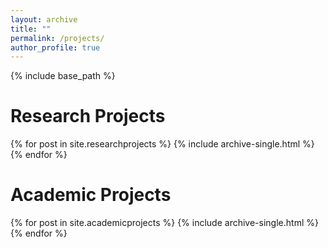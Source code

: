 ```yaml
---
layout: archive
title: ""
permalink: /projects/
author_profile: true
---
```


{% include base_path %}

Research Projects
======

{% for post in site.researchprojects %}
  {% include archive-single.html %}
{% endfor %}

Academic Projects
======

{% for post in site.academicprojects %}
  {% include archive-single.html %}
{% endfor %}

